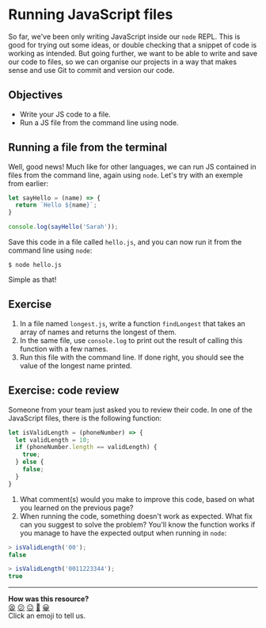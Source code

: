 # Running JavaScript files

So far, we've been only writing JavaScript inside our `node` REPL. This is good for trying out some ideas, or double checking that a snippet of code is working as intended. But going further, we want to be able to write and save our code to files, so we can organise our projects in a way that makes sense and use Git to commit and version our code. 

## Objectives

 * Write your JS code to a file.
 * Run a JS file from the command line using node.

## Running a file from the terminal

Well, good news! Much like for other languages, we can run JS contained in files from the command line, again using `node`. Let's try with an exemple from earlier:

```javascript
let sayHello = (name) => {
  return `Hello ${name}`;
}

console.log(sayHello('Sarah'));
```

Save this code in a file called `hello.js`, and you can now run it from the command line using `node`:

```
$ node hello.js
```

Simple as that!

## Exercise

1. In a file named `longest.js`, write a function `findLongest` that takes an array of names and returns the longest of them.
2. In the same file, use `console.log` to print out the result of calling this function with a few names.
3. Run this file with the command line. If done right, you should see the value of the longest name printed.

## Exercise: code review

Someone from your team just asked you to review their code. In one of the JavaScript files, there is the following function:

```javascript
let isValidLength = (phoneNumber) => {
  let validLength = 10;
  if (phoneNumber.length == validLength) {
    true;
  } else {
    false;
  }
}
```

1. What comment(s) would you make to improve this code, based on what you learned on the previous page?
2. When running the code, something doesn't work as expected. What fix can you suggest to solve the problem? You'll know the function works if you manage to have the expected output when running in `node`:

```javascript
> isValidLength('00');
false

> isValidLength('0011223344');
true
```

<!-- BEGIN GENERATED SECTION DO NOT EDIT -->

---

**How was this resource?**  
[😫](https://airtable.com/shrUJ3t7KLMqVRFKR?prefill_Repository=makersacademy/javascript-fundamentals&prefill_File=contents/3-running-js-files.md&prefill_Sentiment=😫) [😕](https://airtable.com/shrUJ3t7KLMqVRFKR?prefill_Repository=makersacademy/javascript-fundamentals&prefill_File=contents/3-running-js-files.md&prefill_Sentiment=😕) [😐](https://airtable.com/shrUJ3t7KLMqVRFKR?prefill_Repository=makersacademy/javascript-fundamentals&prefill_File=contents/3-running-js-files.md&prefill_Sentiment=😐) [🙂](https://airtable.com/shrUJ3t7KLMqVRFKR?prefill_Repository=makersacademy/javascript-fundamentals&prefill_File=contents/3-running-js-files.md&prefill_Sentiment=🙂) [😀](https://airtable.com/shrUJ3t7KLMqVRFKR?prefill_Repository=makersacademy/javascript-fundamentals&prefill_File=contents/3-running-js-files.md&prefill_Sentiment=😀)  
Click an emoji to tell us.

<!-- END GENERATED SECTION DO NOT EDIT -->
